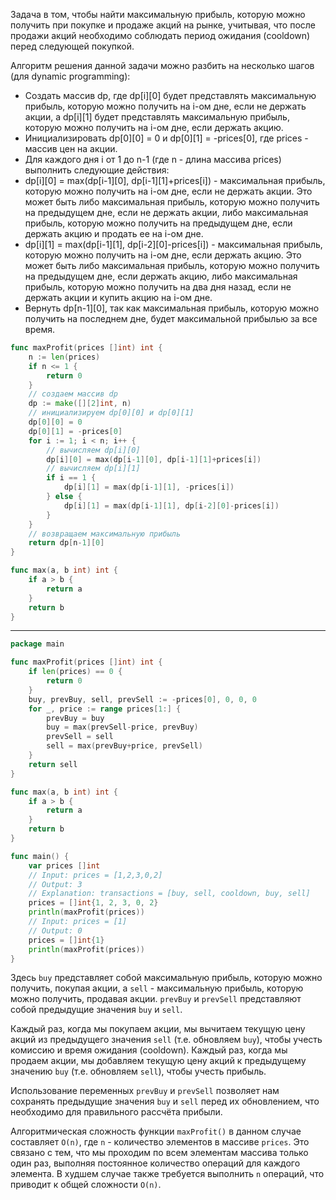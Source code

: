 Задача в том, чтобы найти максимальную прибыль, которую можно получить при покупке и продаже акций на рынке, учитывая, что после продажи акций необходимо соблюдать период ожидания (cooldown) перед следующей покупкой.

Алгоритм решения данной задачи можно разбить на несколько шагов (для dynamic programming):

- Создать массив dp, где dp[i][0] будет представлять максимальную прибыль, которую можно получить на i-ом дне, если не держать акции, а dp[i][1] будет представлять максимальную прибыль, которую можно получить на i-ом дне, если держать акцию.
- Инициализировать dp[0][0] = 0 и dp[0][1] = -prices[0], где prices - массив цен на акции.
- Для каждого дня i от 1 до n-1 (где n - длина массива prices) выполнить следующие действия:
- dp[i][0] = max(dp[i-1][0], dp[i-1][1]+prices[i]) - максимальная прибыль, которую можно получить на i-ом дне, если не держать акции. Это может быть либо максимальная прибыль, которую можно получить на предыдущем дне, если не держать акции, либо максимальная прибыль, которую можно получить на предыдущем дне, если держать акцию и продать ее на i-ом дне.
- dp[i][1] = max(dp[i-1][1], dp[i-2][0]-prices[i]) - максимальная прибыль, которую можно получить на i-ом дне, если держать акцию. Это может быть либо максимальная прибыль, которую можно получить на предыдущем дне, если держать акцию, либо максимальная прибыль, которую можно получить на два дня назад, если не держать акции и купить акцию на i-ом дне.
- Вернуть dp[n-1][0], так как максимальная прибыль, которую можно получить на последнем дне, будет максимальной прибылью за все время.

```go
func maxProfit(prices []int) int {
    n := len(prices)
    if n <= 1 {
        return 0
    }
    // создаем массив dp
    dp := make([][2]int, n)
    // инициализируем dp[0][0] и dp[0][1]
    dp[0][0] = 0
    dp[0][1] = -prices[0]
    for i := 1; i < n; i++ {
        // вычисляем dp[i][0]
        dp[i][0] = max(dp[i-1][0], dp[i-1][1]+prices[i])
        // вычисляем dp[i][1]
        if i == 1 {
            dp[i][1] = max(dp[i-1][1], -prices[i])
        } else {
            dp[i][1] = max(dp[i-1][1], dp[i-2][0]-prices[i])
        }
    }
    // возвращаем максимальную прибыль
    return dp[n-1][0]
}

func max(a, b int) int {
    if a > b {
        return a
    }
    return b
}
```

---

```go
package main

func maxProfit(prices []int) int {
	if len(prices) == 0 {
		return 0
	}
	buy, prevBuy, sell, prevSell := -prices[0], 0, 0, 0
	for _, price := range prices[1:] {
		prevBuy = buy
		buy = max(prevSell-price, prevBuy)
		prevSell = sell
		sell = max(prevBuy+price, prevSell)
	}
	return sell
}

func max(a, b int) int {
	if a > b {
		return a
	}
	return b
}

func main() {
	var prices []int
	// Input: prices = [1,2,3,0,2]
	// Output: 3
	// Explanation: transactions = [buy, sell, cooldown, buy, sell]
	prices = []int{1, 2, 3, 0, 2}
	println(maxProfit(prices))
	// Input: prices = [1]
	// Output: 0
	prices = []int{1}
	println(maxProfit(prices))
}
```

Здесь `buy` представляет собой максимальную прибыль, которую можно получить, покупая акции, а `sell` - максимальную прибыль, которую можно получить, продавая акции. `prevBuy` и `prevSell` представляют собой предыдущие значения `buy` и `sell`.

Каждый раз, когда мы покупаем акции, мы вычитаем текущую цену акций из предыдущего значения `sell` (т.е. обновляем `buy`), чтобы учесть комиссию и время ожидания (cooldown). Каждый раз, когда мы продаем акции, мы добавляем текущую цену акций к предыдущему значению `buy` (т.е. обновляем `sell`), чтобы учесть прибыль.

Использование переменных `prevBuy` и `prevSell` позволяет нам сохранять предыдущие значения `buy` и `sell` перед их обновлением, что необходимо для правильного рассчёта прибыли.

Алгоритмическая сложность функции `maxProfit()` в данном случае составляет `O(n)`, где `n` - количество элементов в массиве `prices`. Это связано с тем, что мы проходим по всем элементам массива только один раз, выполняя постоянное количество операций для каждого элемента. В худшем случае также требуется выполнить `n` операций, что приводит к общей сложности `O(n)`.
